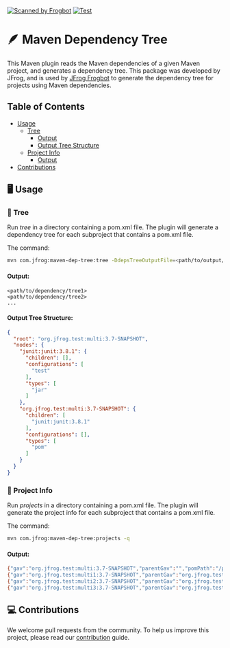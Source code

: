 [![Scanned by Frogbot](https://raw.github.com/jfrog/frogbot/master/images/frogbot-badge.svg)](https://github.com/jfrog/frogbot#readme)
[![Test](https://github.com/jfrog/maven-dep-tree/actions/workflows/test.yml/badge.svg?branch=main)](https://github.com/jfrog/maven-dep-tree/actions/workflows/test.yml)

# 🪶 Maven Dependency Tree

This Maven plugin reads the Maven dependencies of a given Maven project, and generates a dependency tree.
This package was developed by JFrog, and is used by [JFrog Frogbot](https://github.com/jfrog/frogbot)
to generate the dependency tree for projects using Maven dependencies.

## Table of Contents

- [Usage](#-usage)
    - [Tree](#-tree)
        - [Output](#output)
        - [Output Tree Structure](#output-tree-structure)
    - [Project Info](#-project-info)
        - [Output](#output-1)
- [Contributions](#-contributions)

## 🖥️ Usage

### 🌲 Tree

Run *tree* in a directory containing a pom.xml file. The plugin will generate a dependency tree for each subproject that
contains a pom.xml file.

The command:

```bash
mvn com.jfrog:maven-dep-tree:tree -DdepsTreeOutputFile=<path/to/output/file>
```

#### Output:

```
<path/to/dependency/tree1>
<path/to/dependency/tree2>
...
```

#### Output Tree Structure:

```json
{
  "root": "org.jfrog.test:multi:3.7-SNAPSHOT",
  "nodes": {
    "junit:junit:3.8.1": {
      "children": [],
      "configurations": [
        "test"
      ],
      "types": [
        "jar"
      ]
    },
    "org.jfrog.test:multi:3.7-SNAPSHOT": {
      "children": [
        "junit:junit:3.8.1"
      ],
      "configurations": [],
      "types": [
        "pom"
      ]
    }
  }
}
```

### 🧐 Project Info

Run *projects* in a directory containing a pom.xml file. The plugin will generate the project info for each subproject
that contains a pom.xml file.

The command:

```bash
mvn com.jfrog:maven-dep-tree:projects -q 
```

#### Output:

```sh
{"gav":"org.jfrog.test:multi:3.7-SNAPSHOT","parentGav":"","pomPath":"/path/to/maven-example/pom.xml"}
{"gav":"org.jfrog.test:multi1:3.7-SNAPSHOT","parentGav":"org.jfrog.test:multi:3.7-SNAPSHOT","pomPath":"/path/to/maven-example/multi1/pom.xml"}
{"gav":"org.jfrog.test:multi2:3.7-SNAPSHOT","parentGav":"org.jfrog.test:multi:3.7-SNAPSHOT","pomPath":"/path/to/maven-example/multi2/pom.xml"}
{"gav":"org.jfrog.test:multi3:3.7-SNAPSHOT","parentGav":"org.jfrog.test:multi:3.7-SNAPSHOT","pomPath":"/path/to/maven-example/multi3/pom.xml"}
```

## 💻 Contributions

We welcome pull requests from the community. To help us improve this project, please read
our [contribution](./CONTRIBUTING.md#-guidelines) guide.
